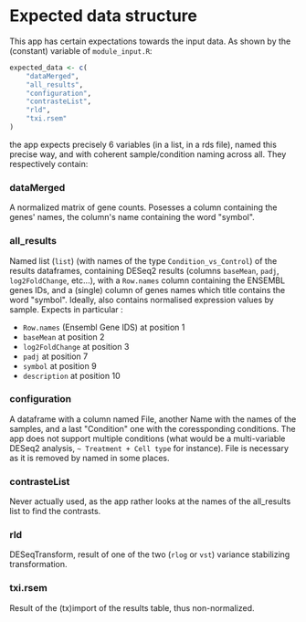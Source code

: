# Expected data structure
This app has certain expectations towards the input data. As shown by the (constant) variable of `module_input.R`: 
```R
expected_data <- c(
    "dataMerged",
    "all_results",
    "configuration",
    "contrasteList",
    "rld",
    "txi.rsem"
)
```
the app expects precisely 6 variables (in a list, in a rds file), named this precise way, and with coherent sample/condition naming across all. They respectively contain:

### dataMerged
A normalized matrix of gene counts. Posesses a column containing the genes' names, the column's name containing the word "symbol".

### all_results
Named list (`list`)  (with names of the type `Condition_vs_Control`) of the results dataframes, containing DESeq2 results (columns `baseMean`, `padj`, `log2FoldChange`, etc...), with a `Row.names` column containing the ENSEMBL genes IDs, and a (single) column of genes names which title contains the word "symbol". Ideally, also contains normalised expression values by sample. Expects in particular : 
- `Row.names` (Ensembl Gene IDS) at position 1
- `baseMean` at position 2
- `log2FoldChange` at position 3
- `padj` at position 7
- `symbol` at position 9
- `description` at position 10

### configuration
A dataframe with a column named File, another Name with the names of the samples, and a last "Condition" one with the coressponding conditions. The app does not support multiple conditions (what would be a multi-variable DESeq2 analysis, `~ Treatment + Cell type` for instance). File is necessary as it is removed by named in some places.

### contrasteList
Never actually used, as the app rather looks at the names of the all_results list to find the contrasts.

### rld
DESeqTransform, result of one of the two (`rlog` or `vst`) variance stabilizing transformation.

### txi.rsem
Result of the (tx)import of the results table, thus non-normalized.

